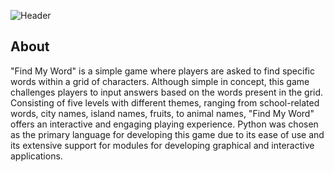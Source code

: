 ﻿﻿![Header](./docs/Designer.jpeg)

## About
"Find My Word" is a simple game where players are asked to find specific words within a grid of characters. Although simple in concept, this game challenges players to input answers based on the words present in the grid. Consisting of five levels with different themes, ranging from school-related words, city names, island names, fruits, to animal names, "Find My Word" offers an interactive and engaging playing experience. Python was chosen as the primary language for developing this game due to its ease of use and its extensive support for modules for developing graphical and interactive applications.
